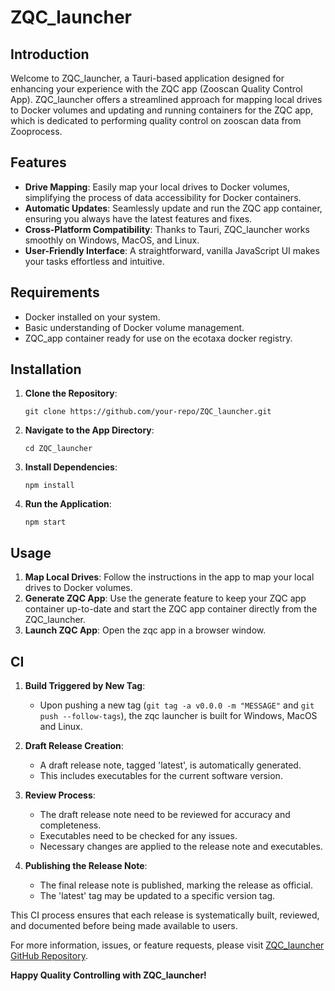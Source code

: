 # ZQC_launcher

## Introduction
Welcome to ZQC_launcher, a Tauri-based application designed for enhancing your experience with the ZQC app (Zooscan Quality Control App). ZQC_launcher offers a streamlined approach for mapping local drives to Docker volumes and updating and running containers for the ZQC app, which is dedicated to performing quality control on zooscan data from Zooprocess.

## Features
- **Drive Mapping**: Easily map your local drives to Docker volumes, simplifying the process of data accessibility for Docker containers.
- **Automatic Updates**: Seamlessly update and run the ZQC app container, ensuring you always have the latest features and fixes.
- **Cross-Platform Compatibility**: Thanks to Tauri, ZQC_launcher works smoothly on Windows, MacOS, and Linux.
- **User-Friendly Interface**: A straightforward, vanilla JavaScript UI makes your tasks effortless and intuitive.

## Requirements
- Docker installed on your system.
- Basic understanding of Docker volume management.
- ZQC_app container ready for use on the ecotaxa docker registry.

## Installation
1. **Clone the Repository**:
   ```shell
   git clone https://github.com/your-repo/ZQC_launcher.git
   ```
2. **Navigate to the App Directory**:
   ```shell
   cd ZQC_launcher
   ```
3. **Install Dependencies**:
   ```shell
   npm install
   ```
4. **Run the Application**:
   ```shell
   npm start
   ```

## Usage
1. **Map Local Drives**: Follow the instructions in the app to map your local drives to Docker volumes.
2. **Generate ZQC App**: Use the generate feature to keep your ZQC app container up-to-date and start the ZQC app container directly from the ZQC_launcher.
3. **Launch ZQC App**: Open the zqc app in a browser window.

## CI 

1. **Build Triggered by New Tag**:
   - Upon pushing a new tag (`git tag -a v0.0.0 -m "MESSAGE"` and `git push --follow-tags`), the zqc launcher is built for Windows, MacOS and Linux.

2. **Draft Release Creation**:
   - A draft release note, tagged 'latest', is automatically generated.
   - This includes executables for the current software version.

3. **Review Process**:
   - The draft release note need to be reviewed for accuracy and completeness.
   - Executables need to be checked for any issues.
   - Necessary changes are applied to the release note and executables.

4. **Publishing the Release Note**:
   - The final release note is published, marking the release as official.
   - The 'latest' tag may be updated to a specific version tag.

This CI process ensures that each release is systematically built, reviewed, and documented before being made available to users.

For more information, issues, or feature requests, please visit [ZQC_launcher GitHub Repository](https://github.com/ecotaxa/zqc_launcher).

**Happy Quality Controlling with ZQC_launcher!**
